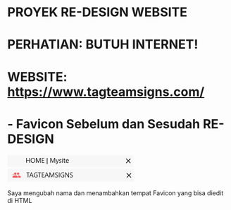 # PROYEK RE-DESIGN WEBSITE
# PERHATIAN: BUTUH INTERNET!

# WEBSITE: https://www.tagteamsigns.com/
# - Favicon Sebelum dan Sesudah RE-DESIGN
![Favicon Sebelum](image/FAV1.png) ![Favicon Sesudah](image/FAV2.png)

Saya mengubah nama dan menambahkan tempat Favicon yang bisa diedit di HTML
